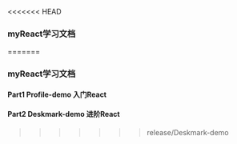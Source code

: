 <<<<<<< HEAD
### myReact学习文档
=======
### myReact学习文档

#### Part1 Profile-demo 入门React

#### Part2 Deskmark-demo 进阶React
>>>>>>> release/Deskmark-demo
